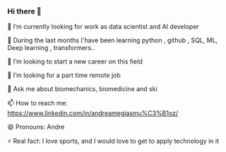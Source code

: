 ### Hi there 👋

  🔭 I’m currently looking for work as data scientist and AI developer
  
  🌱 During the last months I'have been learning python , github , SQL, ML, Deep learning , transformers..
  
  👯 I’m looking to start a new career on this field 
  
  🤔 I’m looking for a part time remote job 
  
  💬 Ask me about biomechanics, biomedicine and ski
  
  📫 How to reach me: https://www.linkedin.com/in/andreamegiasmu%C3%B1oz/
  
  😄 Pronouns: Andre
  
  ⚡ Real fact: I love sports, and I would love to get to apply technology in it  

